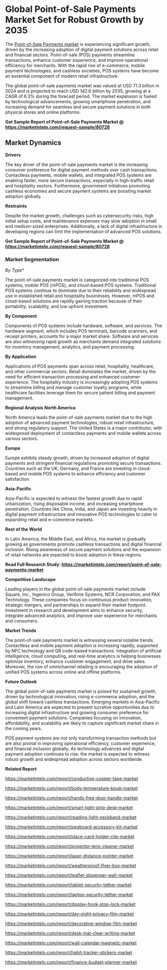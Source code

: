 # Global Point-of-Sale Payments Market Set for Robust Growth by 2035

The [Point-of-Sale Payments market](https://marketintelo.com/report/point-of-sale-payments-market) is experiencing significant growth, driven by the increasing adoption of digital payment solutions across retail and financial sectors. Point-of-sale (POS) payments streamline transactions, enhance customer experience, and improve operational efficiency for merchants. With the rapid rise of e-commerce, mobile payment technologies, and cashless societies, POS systems have become an essential component of modern retail infrastructure.

The global point-of-sale payments market was valued at USD 71.3 billion in 2024 and is projected to reach USD 142.6 billion by 2035, growing at a CAGR of 6.3% during the forecast period. The market expansion is fueled by technological advancements, growing smartphone penetration, and increasing demand for seamless and secure payment solutions in both physical stores and online platforms.

**Get Sample Report of Point-of-Sale Payments Market @ https://marketintelo.com/request-sample/80728**

## Market Dynamics
**Drivers**

The key driver of the point-of-sale payments market is the increasing consumer preference for digital payment methods over cash transactions. Contactless payments, mobile wallets, and integrated POS systems are enabling faster, more secure transactions, especially in high-traffic retail and hospitality sectors. Furthermore, government initiatives promoting cashless economies and secure payment systems are boosting market adoption globally.

**Restraints**

Despite the market growth, challenges such as cybersecurity risks, high initial setup costs, and maintenance expenses may slow adoption in small and medium-sized enterprises. Additionally, a lack of digital infrastructure in developing regions can limit the implementation of advanced POS solutions.

**Get Sample Report of Point-of-Sale Payments Market @ https://marketintelo.com/request-sample/80728**

### Market Segmentation
*By Type**

The point-of-sale payments market is categorized into traditional POS systems, mobile POS (mPOS), and cloud-based POS systems. Traditional POS systems continue to dominate due to their reliability and widespread use in established retail and hospitality businesses. However, mPOS and cloud-based solutions are rapidly gaining traction because of their portability, scalability, and low upfront investment.

**By Component**

Components of POS systems include hardware, software, and services. The hardware segment, which includes POS terminals, barcode scanners, and receipt printers, accounts for a major market share. Software and services are also witnessing rapid growth as merchants demand integrated solutions for inventory management, analytics, and payment processing.

**By Application**

Applications of POS payments span across retail, hospitality, healthcare, and other commercial sectors. Retail dominates the market, driven by the need for efficient transaction processing and enhanced customer experience. The hospitality industry is increasingly adopting POS systems to streamline billing and manage customer loyalty programs, while healthcare facilities leverage them for secure patient billing and payment management.

**Regional Analysis**
**North America**

North America leads the point-of-sale payments market due to the high adoption of advanced payment technologies, robust retail infrastructure, and strong regulatory support. The United States is a major contributor, with widespread deployment of contactless payments and mobile wallets across various sectors.

**Europe**

Europe exhibits steady growth, driven by increased adoption of digital payments and stringent financial regulations promoting secure transactions. Countries such as the UK, Germany, and France are investing in cloud-based and mobile POS systems to enhance efficiency and customer satisfaction.

**Asia-Pacific**

Asia-Pacific is expected to witness the fastest growth due to rapid urbanization, rising disposable income, and increasing smartphone penetration. Countries like China, India, and Japan are investing heavily in digital payment infrastructure and innovative POS technologies to cater to expanding retail and e-commerce markets.

**Rest of the World**

In Latin America, the Middle East, and Africa, the market is gradually growing as governments promote cashless transactions and digital financial inclusion. Rising awareness of secure payment solutions and the expansion of retail networks are expected to boost adoption in these regions.

**Read Full Research Study: https://marketintelo.com/report/point-of-sale-payments-market**

**Competitive Landscape**

Leading players in the global point-of-sale payments market include Square, Inc., Ingenico Group, Verifone Systems, NCR Corporation, and PAX Technology. These companies focus on continuous product innovation, strategic mergers, and partnerships to expand their market footprint. Investment in research and development aims to enhance security, integrate advanced analytics, and improve user experience for merchants and consumers.

**Market Trends**

The point-of-sale payments market is witnessing several notable trends. Contactless and mobile payment adoption is increasing rapidly, supported by NFC technology and QR code-based transactions. Integration of artificial intelligence, cloud computing, and real-time analytics is helping businesses optimize inventory, enhance customer engagement, and drive sales. Moreover, the rise of omnichannel retailing is encouraging the adoption of unified POS systems across online and offline platforms.

**Future Outlook**

The global point-of-sale payments market is poised for sustained growth, driven by technological innovation, rising e-commerce adoption, and the global shift toward cashless transactions. Emerging markets in Asia-Pacific and Latin America are expected to present lucrative opportunities due to increasing digital infrastructure and growing consumer preference for convenient payment solutions. Companies focusing on innovation, affordability, and scalability are likely to capture significant market share in the coming years.

POS payment systems are not only transforming transaction methods but are also pivotal in improving operational efficiency, customer experience, and financial inclusion globally. As technology advances and digital payment adoption continues to rise, the market is expected to witness robust growth and widespread adoption across sectors worldwide.

**Related Report**

https://marketintelo.com/report/conductive-copper-tape-market

https://marketintelo.com/report/body-temperature-kiosk-market

https://marketintelo.com/report/hands-free-door-handle-market

https://marketintelo.com/report/smart-light-strip-desk-market

https://marketintelo.com/report/reading-light-neckband-market

https://marketintelo.com/report/pegboard-accessory-kit-market

https://marketintelo.com/report/place-card-holder-clip-market

https://marketintelo.com/report/projector-lens-cleaner-market

https://marketintelo.com/report/laser-distance-pointer-market

https://marketintelo.com/report/weatherproof-flyer-box-market

https://marketintelo.com/report/leaflet-dispenser-wall-market

https://marketintelo.com/report/tablet-security-tether-market

https://marketintelo.com/report/laptop-security-tether-market

https://marketintelo.com/report/display-hook-stop-lock-market

https://marketintelo.com/report/day-night-privacy-film-market

https://marketintelo.com/report/decorative-window-film-market

https://marketintelo.com/report/desk-mat-clear-writing-market

https://marketintelo.com/report/wall-calendar-magnetic-market

https://marketintelo.com/report/habit-tracker-stickers-market

https://marketintelo.com/report/finance-budget-planner-market
